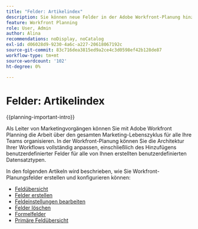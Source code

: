 ```yaml
---
title: "Felder: Artikelindex"
description: Sie können neue Felder in der Adobe Workfront-Planung hinzufügen, die den Lebenszyklus Ihres Unternehmens widerspiegeln. Felder sind Attribute von Datensatztypen.
feature: Workfront Planning
role: User, Admin
author: Alina
recommendations: noDisplay, noCatalog
exl-id: d06028d9-9230-4a6c-a227-20618067192c
source-git-commit: 83c716dea3815ed9a2ce4c3d0598ef42b128de87
workflow-type: tm+mt
source-wordcount: '102'
ht-degree: 0%

---
```



# Felder: Artikelindex

{{planning-important-intro}}

Als Leiter von Marketingvorgängen können Sie mit Adobe Workfront Planning die Arbeit über den gesamten Marketing-Lebenszyklus für alle Ihre Teams organisieren. In der Workfront-Planung können Sie die Architektur Ihrer Workflows vollständig anpassen, einschließlich des Hinzufügens benutzerdefinierter Felder für alle von Ihnen erstellten benutzerdefinierten Datensatztypen.

In den folgenden Artikeln wird beschrieben, wie Sie Workfront-Planungsfelder erstellen und konfigurieren können:

* [Feldübersicht](/help/quicksilver/planning/fields/fields-overview.md)
* [Felder erstellen](/help/quicksilver/planning/fields/create-fields.md)
* [Feldeinstellungen bearbeiten](/help/quicksilver/planning/fields/edit-fields.md)
* [Felder löschen](/help/quicksilver/planning/fields/delete-fields.md)
* [Formelfelder](/help/quicksilver/planning/fields/formula-fields.md)
* [Primäre Feldübersicht](/help/quicksilver/planning/fields/primary-field-overview.md)

